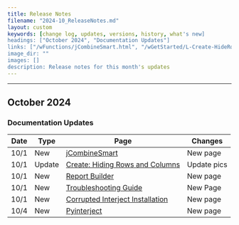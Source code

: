 ```yaml
---
title: Release Notes
filename: "2024-10_ReleaseNotes.md"
layout: custom
keywords: [change log, updates, versions, history, what's new]
headings: ["October 2024", "Documentation Updates"]
links: ["/wFunctions/jCombineSmart.html", "/wGetStarted/L-Create-HideRowCol.html#hiding-columns", "/wIndex/ReportBuilder.html", "/wTroubleshoot/TroubleshootingGuide.html", "/wTroubleshoot/CorruptedInstallation.html", "/wApi/Pyinterject.html"]
image_dir: ""
images: []
description: Release notes for this month's updates
---
```

* * *

## October 2024

### Documentation Updates

| Date | Type | Page | Changes |
|---|---|---|---|
| 10/1 | New | [jCombineSmart](/wFunctions/jCombineSmart.html) | New page |
| 10/1 | Update | [Create: Hiding Rows and Columns](/wGetStarted/L-Create-HideRowCol.html#hiding-columns) | Update pics |
| 10/1 | New | [Report Builder](/wIndex/ReportBuilder.html) | New page |
| 10/1 | New | [Troubleshooting Guide](/wTroubleshoot/TroubleshootingGuide.html) | New Page |
| 10/1 | New | [Corrupted Interject Installation](/wTroubleshoot/CorruptedInstallation.html) | New page |
| 10/4 | New | [Pyinterject](/wApi/Pyinterject.html) | New page |
